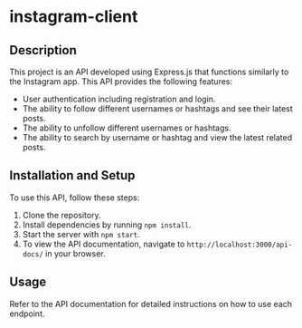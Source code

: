 # instagram-client

## Description
This project is an API developed using Express.js that functions similarly to the Instagram app. This API provides the following features:

- User authentication including registration and login.
- The ability to follow different usernames or hashtags and see their latest posts.
- The ability to unfollow different usernames or hashtags.
- The ability to search by username or hashtag and view the latest related posts.

## Installation and Setup
To use this API, follow these steps:
1. Clone the repository.
2. Install dependencies by running `npm install`.
3. Start the server with `npm start`.
4. To view the API documentation, navigate to `http://localhost:3000/api-docs/` in your browser.
## Usage
Refer to the API documentation for detailed instructions on how to use each endpoint.
